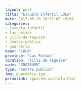 ```yaml
---
layout: post
title: "Escuela Infantil LOLA"
date: 2017-09-20 20:57:05 +0200
categories:
- Escuela Infantil
- las-palmas
- villa-de-teguise
- Centro público
- guarderia
name: "LOLA"
province: "Las Palmas"
location: "Villa de Teguise"
code: "35015498"
type: "Centro público"
img: guarderia.jpg
permalink: /guarderias/lola.html
---
```

